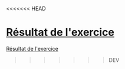 <<<<<<< HEAD


[Résultat de l'exercice](https://makemyA.github.io/progressive-enhancement)
=======
[Résultat de l'exercice](https://makemya.github.io/progressive-enhancement)
>>>>>>> DEV
